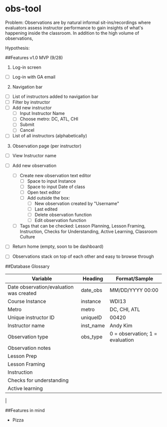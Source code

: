 # obs-tool
Problem: Observations are by natural informal sit-ins/recordings where evaluators assess instructor performance to gain insights of what's happening inside the classroom. In addition to the high volume of observations, 

Hypothesis: 


##Features v1.0 MVP (9/28)
1. Log-in screen
- [ ] Log-in with GA email

2. Navigation bar
- [ ] List of instructors added to navigation bar
- [ ] Filter by instructor
- [ ] Add new instructor
  - [ ] Input Instructor Name
  - [ ] Choose metro: DC, ATL, CHI
  - [ ] Submit
  - [ ] Cancel
- [ ] List of all instructors (alphabetically) 

3. Observation page (per instructor)
- [ ] View Instructor name
- [ ] Add new observation
    - [ ] Create new observation text editor 
        - [ ] Space to input Instance
        - [ ] Space to input Date of class
        - [ ] Open text editor
        - [ ] Add outside the box: 
            - [ ] New observation created by "Username"
            - [ ] Last edited
            - [ ] Delete observation function
            - [ ] Edit observation function
    - [ ] Tags that can be checked: Lesson Planning, Lesson Framing, Instruction, Checks for Understanding, Active Learning, Classroom Culture
- [ ] Return home (empty, soon to be dashboard)
- [ ] Observations stack on top of each other and easy to browse through
 

##Database Glossary

| Variable  | Heading | Format/Sample
--- | --- | ---
| Date observation/evaluation was created | date_obs | MM/DD/YYYY 00:00 | 
| Course Instance | instance | WDI13 | 
| Metro | metro | DC, CHI, ATL | 
| Unique instructor ID | uniqueID | 00420 
| Instructor name | inst_name | Andy Kim
| Observation type | obs_type | 0 = observation; 1 = evaluation
| Observation notes
| Lesson Prep
| Lesson Framing
| Instruction
| Checks for understanding
| Active learning
| 


##Features in mind
* Pizza
